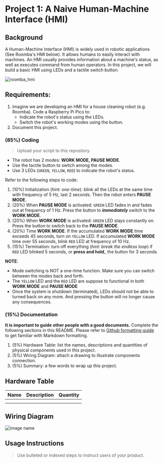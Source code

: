 # Project 1: A Naive Human-Machine Interface (HMI)

## Background
A Human-Machine Interface (HMI) is widely used in robotic applications (See Roomba's HMI below). It allows humans to easily interact with machines. An HMI usually provides information about a machine's status, as well as executes command from human operators. In this project, we will build a basic HMI using LEDs and a tactile switch button.

![roomba_hmi](https://miro.medium.com/v2/resize:fit:640/format:webp/1*nLjM3CHVIxvbTAc3EuUpvg.gif)

## Requirements:
1. Imagine we are developing an HMI for a house cleaning robot (e.g. Roomba). Code a Raspberry Pi Pico to: 
    - Indicate the robot's status using the LEDs.
    - Switch the robot's working modes using the button.
2. Document this project.

### (85%) Coding
> Upload your script to this repository.

- The robot has 2 modes: **WORK MODE, PAUSE MODE**.
- Use the tactile button to switch among the modes.
- Use 3 LEDs (`GREEN`, `YELLOW`, `RED`) to indicate the robot's status.

Refer to the following steps to code:
1. (10%) Initialization (_hint: one-time_): blink all the LEDs at the same time with frequency of 5 Hz, last 2 seconds. Then the robot enters **PAUSE MODE**.
2. (20%) When **PAUSE MODE** is activated: `GREEN` LED fades in and fades out at frequency of 1 Hz. Press the button to ***immediately*** switch to the **WORK MODE**.
3. (20%) When **WORK MODE** is activated: `GREEN` LED stays constantly on. Press the button to switch back to the **PAUSE MODE**.
4. (20%) Time **WORK MODE**. If the accumulated **WORK MODE** time exceeds 45 seconds, turn on `YELLOW` LED. If accumulated **WORK MODE** time over 55 seconds, blink `RED` LED at frequency of 10 Hz.
5. (15%) Termination: turn off everything (_hint: break the endless loop_) if `RED` LED blinked 5 seconds, or **press and hold**_ the button for 3 seconds. 

**NOTE**: 
- Mode switching is NOT a one-time function. Make sure you can switch between the modes back and forth.
- The `YELLOW` LED and the `RED` LED are suppose to functional in both **WORK MODE** and **PAUSE MODE**
- Once the system is shutdown (terminated), LEDs should not be able to turned back on any more. And pressing the button will no longer cause any consequences.

### (15%) Documentation
**It is important to guide other people with a good documents.** Complete the following sections in this README. Please refer to [Github formatting guide](https://docs.github.com/en/get-started/writing-on-github) to get familiar with Markdown formatting.
1. (5%) Hardware Table: list the names, descriptions and quantities of physical components used in this project.
2. (5%) Wiring Diagram: attach a drawing to illustrate components connection.
3. (5%) Summary: a few words to wrap up this project.

## Hardware Table
| Name | Description | Quantity |
| :--- | :---        |  :---:   |
|      |             |          |
|      |             |          |

## Wiring Diagram
![image name](link)

## Usage Instructions
> Use bulleted or indexed steps to instruct users of your product.
